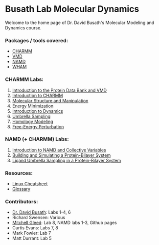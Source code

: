 # Busath Lab Molecular Dynamics
Welcome to the home page of Dr. David Busath's Molecular Modeling and Dynamics course. 

### Packages / tools covered:
- [CHARMM](https://www.charmm.org)
- [VMD](http://www.ks.uiuc.edu/Research/vmd/)
- [NAMD](http://www.ks.uiuc.edu/Research/namd/)
- [WHAM](http://membrane.urmc.rochester.edu/content/wham)

### CHARMM Labs:
1. [Introduction to the Protein Data Bank and VMD](https://busathlab.github.io/mdlab/lab1.html)
2. [Introduction to CHARMM](https://busathlab.github.io/mdlab/lab2.html)
3. [Molecular Structure and Manipulation](https://busathlab.github.io/mdlab/lab3.html)
4. [Energy Minimization](https://busathlab.github.io/mdlab/lab4.html)
5. [Introduction to Dynamics](https://busathlab.github.io/mdlab/lab5.html)
6. [Umbrella Sampling](https://busathlab.github.io/mdlab/lab6.html)
7. [Homology Modeling](https://busathlab.github.io/mdlab/lab7.html)
8. [Free-Energy Perturbation](https://busathlab.github.io/mdlab/lab8.html)

### NAMD (+ CHARMM) Labs:
1. [Introduction to NAMD and Collective Variables](https://busathlab.github.io/mdlab/namd_lab1.html)
2. [Building and Simulating a Protein-Bilayer System](https://busathlab.github.io/mdlab/namd_lab2.html)
3. [Ligand Umbrella Sampling in a Protein-Bilayer System](https://busathlab.github.io/mdlab/namd_lab3.html)

### Resources:
- [Linux Cheatsheet](https://busathlab.github.io/mdlab/cheatsheet.html)
- [Glossary](https://busathlab.github.io/mdlab/glossary.html)

### Contributors:
- [Dr. David Busath](http://busathlab.byu.edu/): Labs 1-4, 6
- Richard Swensen: Various
- [Mitchell Gleed](https://www.linkedin.com/in/mitchell-gleed-65a8b03b/): Lab 8, NAMD labs 1-3, Github pages
- Curtis Evans: Labs 7, 8
- Mark Fowler: Lab 7
- Matt Durrant: Lab 5